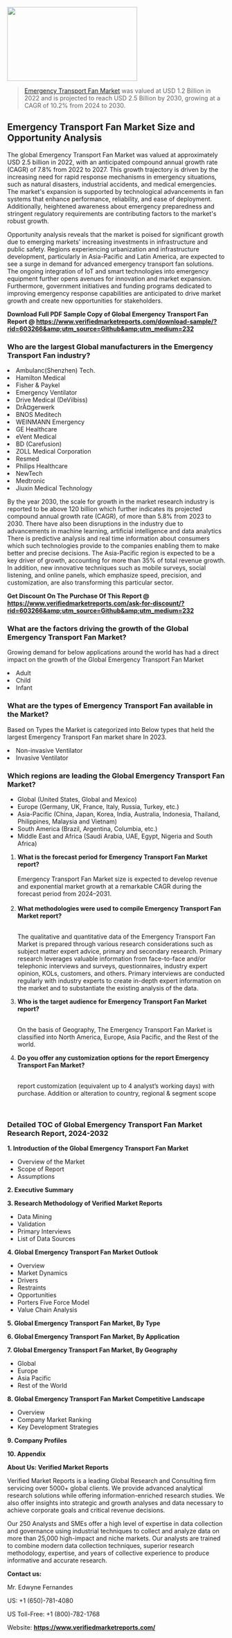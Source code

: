 <img src="https://ffe5etoiles.com/wp-content/uploads/2024/12/MST1-300x171.png" alt="" width="300" height="171" class="alignnone size-medium wp-image-20088" /><blockquote><p><p><a href="https://www.verifiedmarketreports.com/download-sample/?rid=603266&utm_source=Github&utm_medium=232" target="_blank">Emergency Transport Fan Market</a> was valued at USD 1.2 Billion in 2022 and is projected to reach USD 2.5 Billion by 2030, growing at a CAGR of 10.2% from 2024 to 2030.</p></blockquote><p><h2>Emergency Transport Fan Market Size and Opportunity Analysis</h2><p>The global Emergency Transport Fan Market was valued at approximately USD 2.5 billion in 2022, with an anticipated compound annual growth rate (CAGR) of 7.8% from 2022 to 2027. This growth trajectory is driven by the increasing need for rapid response mechanisms in emergency situations, such as natural disasters, industrial accidents, and medical emergencies. The market's expansion is supported by technological advancements in fan systems that enhance performance, reliability, and ease of deployment. Additionally, heightened awareness about emergency preparedness and stringent regulatory requirements are contributing factors to the market's robust growth.</p><p>Opportunity analysis reveals that the market is poised for significant growth due to emerging markets' increasing investments in infrastructure and public safety. Regions experiencing urbanization and infrastructure development, particularly in Asia-Pacific and Latin America, are expected to see a surge in demand for advanced emergency transport fan solutions. The ongoing integration of IoT and smart technologies into emergency equipment further opens avenues for innovation and market expansion. Furthermore, government initiatives and funding programs dedicated to improving emergency response capabilities are anticipated to drive market growth and create new opportunities for stakeholders.</p></p><p class=""><strong>Download Full PDF Sample Copy of Global Emergency Transport Fan Report @ <a href="https://www.verifiedmarketreports.com/download-sample/?rid=603266&amp;utm_source=Github&amp;utm_medium=232" target="_blank">https://www.verifiedmarketreports.com/download-sample/?rid=603266&amp;utm_source=Github&amp;utm_medium=232</a></strong></p><h3 id="" class="">Who are the largest Global manufacturers in the Emergency Transport Fan industry?</h3><p><li>Ambulanc(Shenzhen) Tech.</li><li> Hamilton Medical</li><li> Fisher & Paykel</li><li> Emergency Ventilator</li><li> Drive Medical (DeVilbiss)</li><li> DrÃ¤gerwerk</li><li> BNOS Meditech</li><li> WEINMANN Emergency</li><li> GE Healthcare</li><li> eVent Medical</li><li> BD (Carefusion)</li><li> ZOLL Medical Corporation</li><li> Resmed</li><li> Philips Healthcare</li><li> NewTech</li><li> Medtronic</li><li> Jiuxin Medical Technology</li></p><div class=""><div class="" dir="" data-message-author-role="" data-message-id="" data-message-model-slug=""><div class=""><div class=""><div class=""><div class="" dir="" data-message-author-role="" data-message-id="" data-message-model-slug=""><div class=""><div class=""><p>By the year 2030, the scale for growth in the market research industry is reported to be above 120 billion which further indicates its projected compound annual growth rate (CAGR), of more than 5.8% from 2023 to 2030. There have also been disruptions in the industry due to advancements in machine learning, artificial intelligence and data analytics There is predictive analysis and real time information about consumers which such technologies provide to the companies enabling them to make better and precise decisions. The Asia-Pacific region is expected to be a key driver of growth, accounting for more than 35% of total revenue growth. In addition, new innovative techniques such as mobile surveys, social listening, and online panels, which emphasize speed, precision, and customization, are also transforming this particular sector.</p><p><strong>Get Discount On The Purchase Of This Report @&nbsp; <a href="https://www.verifiedmarketreports.com/ask-for-discount/?rid=603266&amp;utm_source=Github&amp;utm_medium=232" target="_blank">https://www.verifiedmarketreports.com/ask-for-discount/?rid=603266&amp;utm_source=Github&amp;utm_medium=232</a></strong></p></div></div></div></div></div></div></div></div><h3 id="" class="">What are the factors driving the growth of the Global Emergency Transport Fan Market?</h3><p id="" class="">Growing demand for below applications around the world has had a direct impact on the growth of the Global Emergency Transport Fan Market</p><p id="" class=""><li>Adult</li><li> Child</li><li> Infant</li></p><h3 id="" class="">What are the types of Emergency Transport Fan available in the Market?</h3><p id="" class="">Based on Types the Market is categorized into Below types that held the largest Emergency Transport Fan market share In 2023.</p><p id="" class=""><li>Non-invasive Ventilator</li><li> Invasive Ventilator</li></p><h3 id="" class="">Which regions are leading the Global Emergency Transport Fan Market?</h3><ul><li>Global (United States, Global and Mexico)</li><li>Europe (Germany, UK, France, Italy, Russia, Turkey, etc.)</li><li>Asia-Pacific (China, Japan, Korea, India, Australia, Indonesia, Thailand, Philippines, Malaysia and Vietnam)</li><li>South America (Brazil, Argentina, Columbia, etc.)</li><li>Middle East and Africa (Saudi Arabia, UAE, Egypt, Nigeria and South Africa)</li></ul><p><ol><li><strong>What is the forecast period for Emergency Transport Fan Market report?<br /></strong><br /><span data-sheets-root="1" data-sheets-value="{&quot;1&quot;:2,&quot;2&quot;:&quot;XXXX size is expected to develop revenue and exponential market growth at a remarkable CAGR during the forecast period from 2024&ndash;2030.&quot;}" data-sheets-userformat="{&quot;2&quot;:12674,&quot;4&quot;:{&quot;1&quot;:2,&quot;2&quot;:16776960},&quot;10&quot;:2,&quot;11&quot;:0,&quot;15&quot;:&quot;Arial&quot;,&quot;16&quot;:12}">Emergency Transport Fan Market size is expected to develop revenue and exponential market growth at a remarkable CAGR during the forecast period from 2024&ndash;2031.</span><br /><br /></li><li><strong>What methodologies were used to compile Emergency Transport Fan Market report?<br /><br /></strong><p>The qualitative and quantitative data of the&nbsp;Emergency Transport Fan Market is prepared through various research considerations such as subject matter expert advice, primary and secondary research. Primary research leverages valuable information from face-to-face and/or telephonic interviews and surveys, questionnaires, industry expert opinion, KOLs, customers, and others. Primary interviews are conducted regularly with industry experts to create in-depth expert information on the market and to substantiate the existing analysis of the data.&nbsp;</p></li><li><strong>Who is the target audience for Emergency Transport Fan Market report?<br /><br /></strong><p>On the basis of Geography, The&nbsp;Emergency Transport Fan Market is classified into North America, Europe, Asia Pacific, and the Rest of the world.</p></li><li><strong>Do you offer any customization options for the report Emergency Transport Fan Market?<br /><br /></strong><p>report customization (equivalent up to 4 analyst&rsquo;s working days) with purchase. Addition or alteration to country, regional &amp; segment scope</p><p>&nbsp;</p></li></ol></p><h3 id="" class="">Detailed TOC of Global Emergency Transport Fan Market Research Report, 2024-2032</h3><p id="" class=""><strong>1. Introduction of the Global Emergency Transport Fan Market</strong></p><ul><li>Overview of the Market</li><li>Scope of Report</li><li>Assumptions</li></ul><p id="" class=""><strong>2. Executive Summary</strong></p><p id="" class=""><strong>3. Research Methodology of&nbsp;Verified Market Reports</strong></p><ul><li>Data Mining</li><li>Validation</li><li>Primary Interviews</li><li>List of Data Sources</li></ul><p id="" class=""><strong>4. Global Emergency Transport Fan Market Outlook</strong></p><ul><li>Overview</li><li>Market Dynamics</li><li>Drivers</li><li>Restraints</li><li>Opportunities</li><li>Porters Five Force Model</li><li>Value Chain Analysis</li></ul><p id="" class=""><strong>5. Global Emergency Transport Fan Market, By&nbsp;Type</strong></p><p id="" class=""><strong>6. Global Emergency Transport Fan Market, By Application</strong></p><p id="" class=""><strong>7. Global Emergency Transport Fan Market, By Geography</strong></p><ul><li>Global</li><li>Europe</li><li>Asia Pacific</li><li>Rest of the World</li></ul><p id="" class=""><strong>8. Global Emergency Transport Fan Market Competitive Landscape</strong></p><ul><li>Overview</li><li>Company Market Ranking</li><li>Key Development Strategies</li></ul><p id="" class=""><strong>9. Company Profiles</strong></p><p id="" class=""><strong>10. Appendix</strong></p><p id="" class=""><strong>About Us: Verified Market Reports</strong></p><p id="" class="">Verified Market Reports is a leading Global Research and Consulting firm servicing over 5000+ global clients. We provide advanced analytical research solutions while offering information-enriched research studies. We also offer insights into strategic and growth analyses and data necessary to achieve corporate goals and critical revenue decisions.</p><p id="" class="">Our 250 Analysts and SMEs offer a high level of expertise in data collection and governance using industrial techniques to collect and analyze data on more than 25,000 high-impact and niche markets. Our analysts are trained to combine modern data collection techniques, superior research methodology, expertise, and years of collective experience to produce informative and accurate research.</p><p id="" class=""><strong>Contact us:</strong></p><p id="" class="">Mr. Edwyne Fernandes</p><p id="" class="">US: +1 (650)-781-4080</p><p id="" class="">US Toll-Free: +1 (800)-782-1768</p><p id="" class="">Website: <a target="" data-test-app-aware-link=""><strong>https://www.verifiedmarketreports.com/</strong></a></p>

